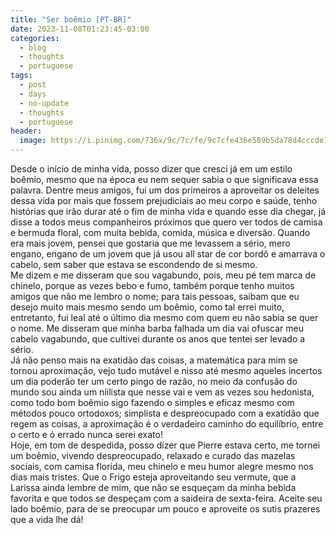 ```yaml
---
title: "Ser boêmio [PT-BR]"
date: 2023-11-08T01:23:45-03:00
categories:
  - blog
  - thoughts
  - portuguese
tags:
  - post
  - days
  - no-update
  - thoughts
  - portuguese
header:
  image: https://i.pinimg.com/736x/9c/7c/fe/9c7cfe436e589b5da78d4cccde101172.jpg
---
```

Desde o início de minha vida, posso dizer que cresci já em um estilo boêmio, mesmo que na época eu nem sequer sabia o que significava essa palavra. Dentre meus amigos, fui um dos primeiros a aproveitar os deleites dessa vida por mais que fossem prejudiciais ao meu corpo e saúde, tenho histórias que irão durar até o fim de minha vida e quando esse dia chegar, já disse a todos meus companheiros próximos que quero ver todos de camisa e bermuda floral, com muita bebida, comida, música e diversão.
Quando era mais jovem, pensei que gostaria que me levassem a sério, mero engano, engano de um jovem que já usou all star de cor bordô e amarrava o cabelo, sem saber que estava se escondendo de si mesmo.      
Me dizem e me disseram que sou vagabundo, pois, meu pé tem marca de chinelo, porque as vezes bebo e fumo, também porque tenho muitos amigos que não me lembro o nome; para tais pessoas, saibam que eu desejo muito mais mesmo sendo um boêmio, como tal errei muito, entretanto, fui leal até o último dia mesmo com quem eu não sabia se quer o nome. Me disseram que minha barba falhada um dia vai ofuscar meu cabelo vagabundo, que cultivei durante os anos que tentei ser levado a sério.           
Já não penso mais na exatidão das coisas, a matemática para mim se tornou aproximação, vejo tudo mutável e nisso até mesmo aqueles incertos um dia poderão ter um certo pingo de razão, no meio da confusão do mundo sou ainda um niilista que nesse vai e vem as vezes sou hedonista, como todo bom boêmio sigo fazendo o simples e eficaz mesmo com métodos pouco ortodoxos; simplista e despreocupado com a exatidão que regem as coisas, a aproximação é o verdadeiro caminho do equilíbrio, entre o certo e ó errado nunca serei exato!                  
Hoje, em tom de despedida, posso dizer que Pierre estava certo, me tornei um boêmio, vivendo despreocupado, relaxado e curado das mazelas sociais, com camisa florida, meu chinelo e meu humor alegre mesmo nos dias mais tristes. Que o Frigo esteja aproveitando seu vermute, que a Larissa ainda lembre de mim, que não se esqueçam da minha bebida favorita e que todos se despeçam com a saideira de sexta-feira.
Aceite seu lado boêmio, para de se preocupar um pouco e aproveite os sutis prazeres que a vida lhe dá!
